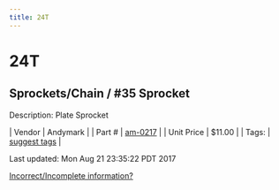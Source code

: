```yaml
---
title: 24T
---
```


# 24T
## Sprockets/Chain / #35 Sprocket
Description: 	Plate Sprocket 

| Vendor | Andymark | 
| Part # | [am-0217](http://www.andymark.com/Sprocket-p/am-0217.htm) | 
| Unit Price | $11.00 | 
| Tags: | [suggest tags](https://docs.google.com/forms/d/e/1FAIpQLSeWyY8v3RgOty-MyWmh9U0iivNYN_molChYyS-0U-o-kOAv_g/viewform) | 

Last updated: Mon Aug 21 23:35:22 PDT 2017

 [Incorrect/Incomplete information?](https://docs.google.com/forms/d/e/1FAIpQLSeWyY8v3RgOty-MyWmh9U0iivNYN_molChYyS-0U-o-kOAv_g/viewform)